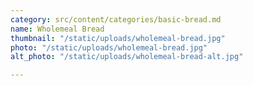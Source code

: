 ```yaml
---
category: src/content/categories/basic-bread.md
name: Wholemeal Bread
thumbnail: "/static/uploads/wholemeal-bread.jpg"
photo: "/static/uploads/wholemeal-bread.jpg"
alt_photo: "/static/uploads/wholemeal-bread-alt.jpg"

---
```

